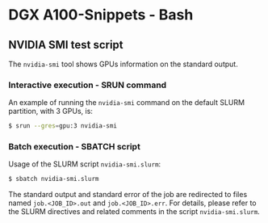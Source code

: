 # DGX A100-Snippets - Bash

## NVIDIA SMI test script

The `nvidia-smi` tool shows GPUs information on the standard output.

### Interactive execution - SRUN command

An example of running the `nvidia-smi` command on the default SLURM partition, with 3 GPUs, is:

```bash
$ srun --gres=gpu:3 nvidia-smi
```

### Batch execution - SBATCH script

Usage of the SLURM script `nvidia-smi.slurm`:

```bash
$ sbatch nvidia-smi.slurm
```

The standard output and standard error of the job are redirected to files named `job.<JOB_ID>.out` and `job.<JOB_ID>.err`. 
For details, please refer to the SLURM directives and related comments in the script `nvidia-smi.slurm`.


